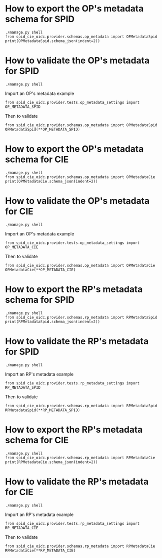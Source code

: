 # How to export the OP's metadata schema for SPID

````
./manage.py shell
from spid_cie_oidc.provider.schemas.op_metadata import OPMetadataSpid
print(OPMetadataSpid.schema_json(indent=2))
````

# How to validate the OP's metadata for SPID

````
./manage.py shell
````
Import an OP's metadata example
````
from spid_cie_oidc.provider.tests.op_metadata_settings import OP_METADATA_SPID
````
Then to validate
````
from spid_cie_oidc.provider.schemas.op_metadata import OPMetadataSpid
OPMetadataSpid(**OP_METADATA_SPID)
````


# How to export the OP's metadata schema for CIE

````
./manage.py shell
from spid_cie_oidc.provider.schemas.op_metadata import OPMetadataCie
print(OPMetadataCie.schema_json(indent=2))
````

# How to validate the OP's metadata for CIE

````
./manage.py shell
````
Import an OP's metadata example
````
from spid_cie_oidc.provider.tests.op_metadata_settings import OP_METADATA_CIE
````
Then to validate
````
from spid_cie_oidc.provider.schemas.op_metadata import OPMetadataCie
OPMetadataCie(**OP_METADATA_CIE)
````



# How to export the RP's metadata schema for SPID

````
./manage.py shell
from spid_cie_oidc.provider.schemas.rp_metadata import RPMetadataSpid
print(RPMetadataSpid.schema_json(indent=2))
````

# How to validate the RP's metadata for SPID

````
./manage.py shell
````
Import an RP's metadata example
````
from spid_cie_oidc.provider.tests.rp_metadata_settings import RP_METADATA_SPID
````
Then to validate
````
from spid_cie_oidc.provider.schemas.rp_metadata import RPMetadataSpid
RPMetadataSpid(**RP_METADATA_SPID)
````

# How to export the RP's metadata schema for CIE

````
./manage.py shell
from spid_cie_oidc.provider.schemas.rp_metadata import RPMetadataCie
print(RPMetadataCie.schema_json(indent=2))
````

# How to validate the RP's metadata for CIE

````
./manage.py shell
````
Import an RP's metadata example
````
from spid_cie_oidc.provider.tests.rp_metadata_settings import RP_METADATA_CIE
````
Then to validate
````
from spid_cie_oidc.provider.schemas.rp_metadata import RPMetadataCie
RPMetadataCie(**RP_METADATA_CIE)